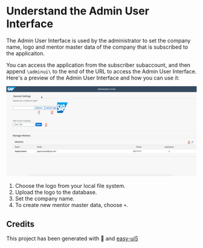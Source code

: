 # Understand the Admin User Interface

The Admin User Interface is used by the administrator to set the company name, logo and mentor master data of the company that is subscribed to the applicaiton.

You can access the application from the subscriber subaccount, and then append `\adminui\` to the end of the URL to access the Admin User Interface.
Here's a preview of the Admin User Interface and how you can use it:

![Image](../documentation/images/AdminUI.png)

1. Choose the logo from your local file system.
2. Upload the logo to the database.
3. Set the company name.
4. To create new mentor master data, choose `+`.

## Credits

This project has been generated with 💙 and [easy-ui5](https://github.com/SAP)
